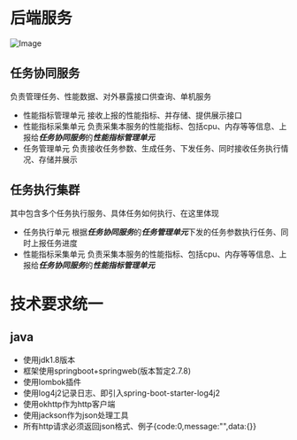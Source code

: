 # 后端服务


![Image](https://user-images.githubusercontent.com/24662536/218412550-ea4cc9ae-fc2f-423c-bb6e-b3076c65670a.png)


## 任务协同服务
负责管理任务、性能数据、对外暴露接口供查询、单机服务
- 性能指标管理单元
接收上报的性能指标、并存储、提供展示接口
- 性能指标采集单元
负责采集本服务的性能指标、包括cpu、内存等等信息、上报给***任务协同服务***的***性能指标管理单元***
- 任务管理单元
负责接收任务参数、生成任务、下发任务、同时接收任务执行情况、存储并展示

## 任务执行集群
其中包含多个任务执行服务、具体任务如何执行、在这里体现
- 任务执行单元
根据***任务协同服务***的***任务管理单元***下发的任务参数执行任务、同时上报任务进度
- 性能指标采集单元
负责采集本服务的性能指标、包括cpu、内存等等信息、上报给***任务协同服务***的***性能指标管理单元***


# 技术要求统一
## java
- 使用jdk1.8版本
- 框架使用springboot+springweb(版本暂定2.7.8)
- 使用lombok插件
- 使用log4j2记录日志、即引入spring-boot-starter-log4j2
- 使用okhttp作为http客户端
- 使用jackson作为json处理工具
- 所有http请求必须返回json格式、例子{code:0,message:"",data:{}}
